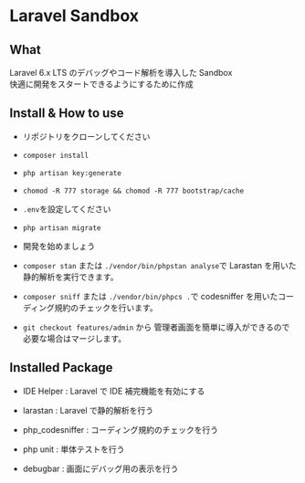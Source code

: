 # Laravel Sandbox

## What

Laravel 6.x LTS のデバッグやコード解析を導入した Sandbox  
快適に開発をスタートできるようにするために作成

## Install & How to use

-   リポジトリをクローンしてください

-   `composer install`

-   `php artisan key:generate`

-   `chomod -R 777 storage && chomod -R 777 bootstrap/cache`

-   `.env`を設定してください

-   `php artisan migrate`

-   開発を始めましょう

-   `composer stan` または `./vendor/bin/phpstan analyse`で Larastan を用いた静的解析を実行できます。

-   `composer sniff` または `./vendor/bin/phpcs .`で codesniffer を用いたコーディング規約のチェックを行います。

-   `git checkout features/admin` から 管理者画面を簡単に導入ができるので必要な場合はマージします。

## Installed Package

-   IDE Helper : Laravel で IDE 補完機能を有効にする

-   larastan : Laravel で静的解析を行う

-   php_codesniffer : コーディング規約のチェックを行う

-   php unit : 単体テストを行う

-   debugbar : 画面にデバッグ用の表示を行う
